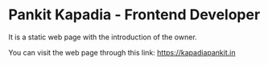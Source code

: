 # Pankit Kapadia - Frontend Developer

It is a static web page with the introduction of the owner. 

You can visit the web page through this link:
https://kapadiapankit.in
